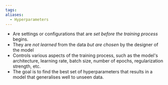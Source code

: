 ```yaml
---
tags: 
aliases:
  - Hyperparameters
---
```

- Are settings or configurations that are *set before the training process* begins.
- They are *not learned* from the data *but are chosen* by the designer of the model
- Controls various aspects of the training process, such as the model's architecture, learning rate, batch size, number of epochs, regularization strength, etc.
- The goal is to find the best set of hyperparameters that results in a model that generalises well to unseen data.